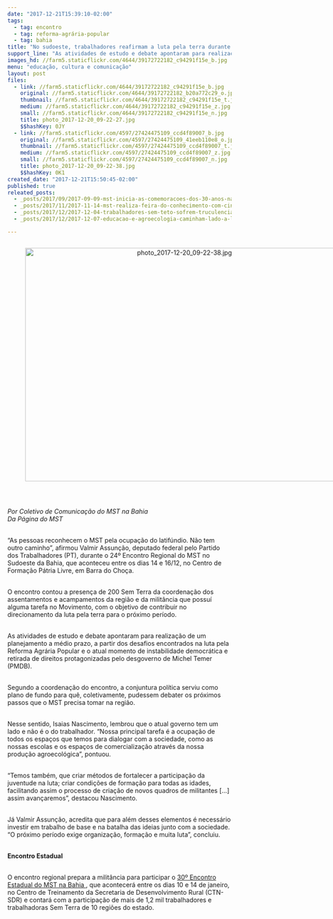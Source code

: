 ```yaml
---
date: "2017-12-21T15:39:10-02:00"
tags:
  - tag: encontro
  - tag: reforma-agrária-popular
  - tag: bahia
title: "No sudoeste, trabalhadores reafirmam a luta pela terra durante Encontro Regional do MST\n"
support_line: "As atividades de estudo e debate apontaram para realização de um planejamento a médio prazo, a partir dos desafios encontrados na luta pela Reforma Agrária Popular e o atual momento de instabilidade democrática"
images_hd: //farm5.staticflickr.com/4644/39172722182_c94291f15e_b.jpg
menu: "educação, cultura e comunicação"
layout: post
files:
  - link: //farm5.staticflickr.com/4644/39172722182_c94291f15e_b.jpg
    original: //farm5.staticflickr.com/4644/39172722182_b20a772c29_o.jpg
    thumbnail: //farm5.staticflickr.com/4644/39172722182_c94291f15e_t.jpg
    medium: //farm5.staticflickr.com/4644/39172722182_c94291f15e_z.jpg
    small: //farm5.staticflickr.com/4644/39172722182_c94291f15e_n.jpg
    title: photo_2017-12-20_09-22-27.jpg
    $$hashKey: 0JY
  - link: //farm5.staticflickr.com/4597/27424475109_ccd4f89007_b.jpg
    original: //farm5.staticflickr.com/4597/27424475109_41eeb110e8_o.jpg
    thumbnail: //farm5.staticflickr.com/4597/27424475109_ccd4f89007_t.jpg
    medium: //farm5.staticflickr.com/4597/27424475109_ccd4f89007_z.jpg
    small: //farm5.staticflickr.com/4597/27424475109_ccd4f89007_n.jpg
    title: photo_2017-12-20_09-22-38.jpg
    $$hashKey: 0K1
created_date: "2017-12-21T15:50:45-02:00"
published: true
releated_posts:
  - _posts/2017/09/2017-09-09-mst-inicia-as-comemoracoes-dos-30-anos-na-bahia.md
  - _posts/2017/11/2017-11-14-mst-realiza-feira-do-conhecimento-com-cinco-escolas-no-sudoeste-da-bahia.md
  - _posts/2017/12/2017-12-04-trabalhadores-sem-teto-sofrem-truculencia-policial-durante-despejo-em-vitoria-da-conquista.md
  - _posts/2017/12/2017-12-07-educacao-e-agroecologia-caminham-lado-a-lado-no-extremo-sul-da-bahia.md

---
```

<div style="text-align:center">
<figure class="image" style="display:inline-block"><img alt="photo_2017-12-20_09-22-38.jpg" height="525" src="//farm5.staticflickr.com/4597/27424475109_ccd4f89007_b.jpg" width="700" />
<figcaption></figcaption>
</figure>
</div>

<p>&nbsp;</p>

<p><em>Por Coletivo de Comunica&ccedil;&atilde;o do MST na Bahia<br />
Da P&aacute;gina do MST</em></p>

<p><br />
&ldquo;As pessoas reconhecem o MST pela ocupa&ccedil;&atilde;o do latif&uacute;ndio. N&atilde;o tem outro caminho&rdquo;, afirmou Valmir Assun&ccedil;&atilde;o, deputado federal pelo Partido dos Trabalhadores (PT), durante o 24&ordm; Encontro Regional do MST no Sudoeste da Bahia, que aconteceu entre os dias 14 e 16/12, no Centro de Forma&ccedil;&atilde;o P&aacute;tria Livre, em Barra do Cho&ccedil;a.</p>

<p><br />
O encontro contou a presen&ccedil;a de 200 Sem Terra da coordena&ccedil;&atilde;o dos assentamentos e acampamentos da regi&atilde;o e da milit&acirc;ncia que possu&iacute; alguma tarefa no Movimento, com o objetivo de contribuir no direcionamento da luta pela terra para o pr&oacute;ximo per&iacute;odo.</p>

<p><br />
As atividades de estudo e debate apontaram para realiza&ccedil;&atilde;o de um planejamento a m&eacute;dio prazo, a partir dos desafios encontrados na luta pela Reforma Agr&aacute;ria Popular e o atual momento de instabilidade democr&aacute;tica e retirada de direitos protagonizadas pelo desgoverno de Michel Temer (PMDB).</p>

<p><br />
Segundo a coordena&ccedil;&atilde;o do encontro, a conjuntura pol&iacute;tica serviu como plano de fundo para qu&ecirc;, coletivamente, pudessem debater os pr&oacute;ximos passos que o MST precisa tomar na regi&atilde;o.</p>

<p><br />
Nesse sentido, Isaias Nascimento, lembrou que o atual governo tem um lado e n&atilde;o &eacute; o do trabalhador. &ldquo;Nossa principal tarefa &eacute; a ocupa&ccedil;&atilde;o de todos os espa&ccedil;os que temos para dialogar com a sociedade, como as nossas escolas e os espa&ccedil;os de comercializa&ccedil;&atilde;o atrav&eacute;s da nossa produ&ccedil;&atilde;o agroecol&oacute;gica&rdquo;, pontuou.</p>

<p><br />
&ldquo;Temos tamb&eacute;m, que criar m&eacute;todos de fortalecer a participa&ccedil;&atilde;o da juventude na luta; criar condi&ccedil;&otilde;es de forma&ccedil;&atilde;o para todas as idades, facilitando assim o processo de cria&ccedil;&atilde;o de novos quadros de militantes [&hellip;] assim avan&ccedil;aremos&rdquo;, destacou Nascimento.</p>

<p><br />
J&aacute; Valmir Assun&ccedil;&atilde;o, acredita que para al&eacute;m desses elementos &eacute; necess&aacute;rio investir em trabalho de base e na batalha das ideias junto com a sociedade. &ldquo;O pr&oacute;ximo per&iacute;odo exige organiza&ccedil;&atilde;o, forma&ccedil;&atilde;o e muita luta&rdquo;, concluiu.</p>

<p><br />
<strong>Encontro Estadual</strong></p>

<p><br />
O encontro regional prepara a milit&acirc;ncia para participar o <a href="https://goo.gl/etmL27">30&ordm; Encontro Estadual do MST na Bahia </a>, que acontecer&aacute; entre os dias 10 e 14 de janeiro, no Centro de Treinamento da Secretaria de Desenvolvimento Rural (CTN-SDR) e contar&aacute; com a participa&ccedil;&atilde;o de mais de 1,2 mil trabalhadores e trabalhadoras Sem Terra de 10 regi&otilde;es do estado.</p>
